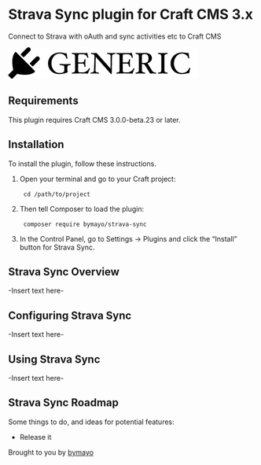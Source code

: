 # Strava Sync plugin for Craft CMS 3.x

Connect to Strava with oAuth and sync activities etc to Craft CMS 

![Screenshot](resources/img/plugin-logo.png)

## Requirements

This plugin requires Craft CMS 3.0.0-beta.23 or later.

## Installation

To install the plugin, follow these instructions.

1. Open your terminal and go to your Craft project:

        cd /path/to/project

2. Then tell Composer to load the plugin:

        composer require bymayo/strava-sync

3. In the Control Panel, go to Settings → Plugins and click the “Install” button for Strava Sync.

## Strava Sync Overview

-Insert text here-

## Configuring Strava Sync

-Insert text here-

## Using Strava Sync

-Insert text here-

## Strava Sync Roadmap

Some things to do, and ideas for potential features:

* Release it

Brought to you by [bymayo](http://bymayo.co.uk)

